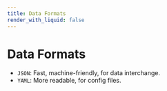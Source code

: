 ```yaml
---
title: Data Formats
render_with_liquid: false
---
```


# Data Formats
* `JSON`: Fast, machine-friendly, for data interchange. 
* `YAML`: More readable, for config files. 
